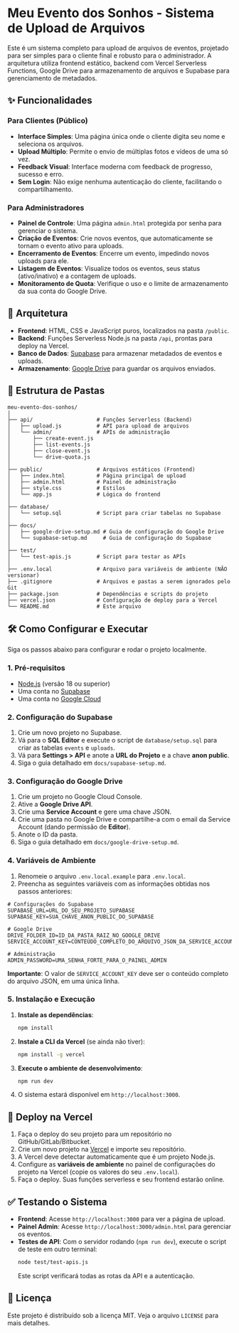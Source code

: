 # Meu Evento dos Sonhos - Sistema de Upload de Arquivos

Este é um sistema completo para upload de arquivos de eventos, projetado para ser simples para o cliente final e robusto para o administrador. A arquitetura utiliza frontend estático, backend com Vercel Serverless Functions, Google Drive para armazenamento de arquivos e Supabase para gerenciamento de metadados.

## ✨ Funcionalidades

### Para Clientes (Público)
- **Interface Simples**: Uma página única onde o cliente digita seu nome e seleciona os arquivos.
- **Upload Múltiplo**: Permite o envio de múltiplas fotos e vídeos de uma só vez.
- **Feedback Visual**: Interface moderna com feedback de progresso, sucesso e erro.
- **Sem Login**: Não exige nenhuma autenticação do cliente, facilitando o compartilhamento.

### Para Administradores
- **Painel de Controle**: Uma página `admin.html` protegida por senha para gerenciar o sistema.
- **Criação de Eventos**: Crie novos eventos, que automaticamente se tornam o evento ativo para uploads.
- **Encerramento de Eventos**: Encerre um evento, impedindo novos uploads para ele.
- **Listagem de Eventos**: Visualize todos os eventos, seus status (ativo/inativo) e a contagem de uploads.
- **Monitoramento de Quota**: Verifique o uso e o limite de armazenamento da sua conta do Google Drive.

## 🚀 Arquitetura

- **Frontend**: HTML, CSS e JavaScript puros, localizados na pasta `/public`.
- **Backend**: Funções Serverless Node.js na pasta `/api`, prontas para deploy na Vercel.
- **Banco de Dados**: [Supabase](https://supabase.com/) para armazenar metadados de eventos e uploads.
- **Armazenamento**: [Google Drive](https://www.google.com/drive/) para guardar os arquivos enviados.

## 📂 Estrutura de Pastas

```
meu-evento-dos-sonhos/
│
├── api/                    # Funções Serverless (Backend)
│   ├── upload.js           # API para upload de arquivos
│   └── admin/              # APIs de administração
│       ├── create-event.js
│       ├── list-events.js
│       ├── close-event.js
│       └── drive-quota.js
│
├── public/                 # Arquivos estáticos (Frontend)
│   ├── index.html          # Página principal de upload
│   ├── admin.html          # Painel de administração
│   ├── style.css           # Estilos
│   └── app.js              # Lógica do frontend
│
├── database/
│   └── setup.sql           # Script para criar tabelas no Supabase
│
├── docs/
│   ├── google-drive-setup.md # Guia de configuração do Google Drive
│   └── supabase-setup.md     # Guia de configuração do Supabase
│
├── test/
│   └── test-apis.js        # Script para testar as APIs
│
├── .env.local              # Arquivo para variáveis de ambiente (NÃO versionar)
├── .gitignore              # Arquivos e pastas a serem ignorados pelo Git
├── package.json            # Dependências e scripts do projeto
├── vercel.json             # Configuração de deploy para a Vercel
└── README.md               # Este arquivo
```

## 🛠️ Como Configurar e Executar

Siga os passos abaixo para configurar e rodar o projeto localmente.

### 1. Pré-requisitos

- [Node.js](https://nodejs.org/) (versão 18 ou superior)
- Uma conta no [Supabase](https://supabase.com/)
- Uma conta no [Google Cloud](https://console.cloud.google.com/)

### 2. Configuração do Supabase

1. Crie um novo projeto no Supabase.
2. Vá para o **SQL Editor** e execute o script de `database/setup.sql` para criar as tabelas `events` e `uploads`.
3. Vá para **Settings > API** e anote a **URL do Projeto** e a chave **anon public**.
4. Siga o guia detalhado em `docs/supabase-setup.md`.

### 3. Configuração do Google Drive

1. Crie um projeto no Google Cloud Console.
2. Ative a **Google Drive API**.
3. Crie uma **Service Account** e gere uma chave JSON.
4. Crie uma pasta no Google Drive e compartilhe-a com o email da Service Account (dando permissão de **Editor**).
5. Anote o ID da pasta.
6. Siga o guia detalhado em `docs/google-drive-setup.md`.

### 4. Variáveis de Ambiente

1. Renomeie o arquivo `.env.local.example` para `.env.local`.
2. Preencha as seguintes variáveis com as informações obtidas nos passos anteriores:

```env
# Configurações do Supabase
SUPABASE_URL=URL_DO_SEU_PROJETO_SUPABASE
SUPABASE_KEY=SUA_CHAVE_ANON_PUBLIC_DO_SUPABASE

# Google Drive
DRIVE_FOLDER_ID=ID_DA_PASTA_RAIZ_NO_GOOGLE_DRIVE
SERVICE_ACCOUNT_KEY=CONTEÚDO_COMPLETO_DO_ARQUIVO_JSON_DA_SERVICE_ACCOUNT

# Administração
ADMIN_PASSWORD=UMA_SENHA_FORTE_PARA_O_PAINEL_ADMIN
```

**Importante**: O valor de `SERVICE_ACCOUNT_KEY` deve ser o conteúdo completo do arquivo JSON, em uma única linha.

### 5. Instalação e Execução

1. **Instale as dependências**:
   ```bash
   npm install
   ```

2. **Instale a CLI da Vercel** (se ainda não tiver):
   ```bash
   npm install -g vercel
   ```

3. **Execute o ambiente de desenvolvimento**:
   ```bash
   npm run dev
   ```

4. O sistema estará disponível em `http://localhost:3000`.

## 🚀 Deploy na Vercel

1. Faça o deploy do seu projeto para um repositório no GitHub/GitLab/Bitbucket.
2. Crie um novo projeto na [Vercel](https://vercel.com/) e importe seu repositório.
3. A Vercel deve detectar automaticamente que é um projeto Node.js.
4. Configure as **variáveis de ambiente** no painel de configurações do projeto na Vercel (copie os valores do seu `.env.local`).
5. Faça o deploy. Suas funções serverless e seu frontend estarão online.

## ✅ Testando o Sistema

- **Frontend**: Acesse `http://localhost:3000` para ver a página de upload.
- **Painel Admin**: Acesse `http://localhost:3000/admin.html` para gerenciar os eventos.
- **Testes de API**: Com o servidor rodando (`npm run dev`), execute o script de teste em outro terminal:
  ```bash
  node test/test-apis.js
  ```
  Este script verificará todas as rotas da API e a autenticação.

## 📄 Licença

Este projeto é distribuído sob a licença MIT. Veja o arquivo `LICENSE` para mais detalhes.

